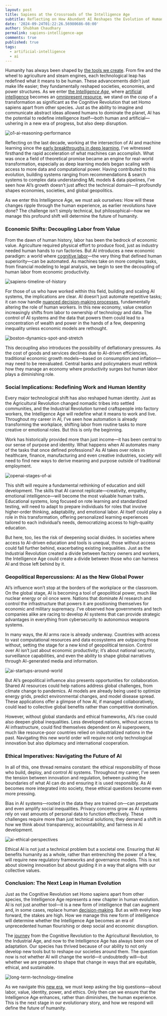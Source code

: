 ```yaml
---
layout: post
title: Sapiens at the Crossroads of the Intelligence Age
subtitle: Reflecting on How Abundant AI Reshapes the Evolution of Human Intelligence, Economic Systems, and Global Power
date: '2024-09-24T01:22:26.56980686-08:00'
author: Shubham Chaudhary
permalink: sapiens-intelligence-age
comments: true
published: true
tags:
  - artificial-intelligence
  - ai
---
```



Humanity has always been shaped by [the tools we create](https://www.britannica.com/story/history-of-technology-timeline). From fire and the wheel to agriculture and steam engines, each technological leap has redefined what it means to be human. These advancements didn’t just make life easier; they fundamentally reshaped societies, economies, and power structures. As we enter [the *Intelligence Age*](https://ia.samaltman.com), where [artificial intelligence](https://www.britannica.com/science/history-of-artificial-intelligence) becomes an [omnipresent resource](https://x.com/sama/status/1813984333352649087), we stand on the cusp of a transformation as significant as the Cognitive Revolution that set Homo sapiens apart from other species. Just as the ability to imagine and communicate abstract ideas allowed humans to dominate the planet, AI has the potential to redefine intelligence itself—both human and artificial—ushering in a new era of progress, but also deep disruption.

![o1-ai-reasoning-performance]({{site.baseurl}}/img/ai/intelligence-age/o1-ai-reasoning-performance.webp)

Reflecting on the last decade, working at the intersection of AI and machine learning since the [early breakthroughs in deep learning](https://www.britannica.com/technology/neural-network), I've witnessed firsthand the rapid acceleration of what machines can accomplish. What was once a field of theoretical promise became an engine for real-world transformation, especially as deep learning models began scaling with access to more data and computational power. Having contributed to this evolution, building systems ranging from recommendations & search systems to complex data understanding ML models & data pipelines, I’ve seen how AI’s growth doesn’t just affect the technical domain—it profoundly shapes economies, societies, and global geopolitics.

As we enter this Intelligence Age, we must ask ourselves: How will these changes ripple through the human experience, as earlier revolutions have done? The challenge isn’t simply technical, but philosophical—how we manage this profound shift will determine the future of humanity.

### Economic Shifts: Decoupling Labor from Value

From the dawn of human history, labor has been the bedrock of economic value. Agriculture required physical effort to produce food, just as industry needed human hands to run factories. But AI introduces a new economic paradigm: a world where [cognitive labor](https://openai.com/index/learning-to-reason-with-llms/)—the very thing that defined human superiority—can be automated. As machines take on more complex tasks, from financial modeling to legal analysis, we begin to see the decoupling of human labor from economic productivity.

![sapiens-timeline-of-history]({{site.baseurl}}/img/ai/intelligence-age/sapiens-timeline-of-history.jpg)

For those of us who have worked within this field, building and scaling AI systems, the implications are clear. AI doesn’t just automate repetitive tasks; it can now handle [nuanced decision-making processes](https://openai.com/index/openai-o1-system-card/), fundamentally altering the role of human workers. In this new economy, value creation increasingly shifts from labor to ownership of technology and data. The control of AI systems and the data that powers them could lead to a concentration of wealth and power in the hands of a few, deepening inequality unless economic models are rethought.

![boston-dynamics-spot-and-stretch]({{site.baseurl}}/img/ai/intelligence-age/boston-dynamics-spot-and-stretch.webp)

This decoupling also introduces the possibility of deflationary pressures. As the cost of goods and services declines due to AI-driven efficiencies, traditional economic growth models—based on consumption and inflation—may need to be reevaluated. Central banks and policymakers must rethink how they manage an economy where productivity surges but human labor plays a diminishing role.

### Social Implications: Redefining Work and Human Identity

Every major technological shift has also reshaped human identity. Just as the Agricultural Revolution changed nomadic tribes into settled communities, and the Industrial Revolution turned craftspeople into factory workers, the Intelligence Age will redefine what it means to work and live. Throughout my career in AI, I’ve seen how automation is already transforming the workplace, shifting labor from routine tasks to more creative or emotional roles. But this is only the beginning.

Work has historically provided more than just income—it has been central to our sense of purpose and identity. What happens when AI automates many of the tasks that once defined professions? As AI takes over roles in healthcare, finance, manufacturing and even creative industries, society will need to find new ways to derive meaning and purpose outside of traditional employment.

![openai-stages-of-ai]({{site.baseurl}}/img/ai/intelligence-age/openai-stages-of-ai.webp)

This shift will require a fundamental rethinking of education and skill development. The skills that AI cannot replicate—creativity, empathy, emotional intelligence—will become the most valuable human traits. Educational systems, long focused on rote learning and standardized testing, will need to adapt to prepare individuals for roles that involve higher-order thinking, adaptability, and emotional labor. AI itself could play a role in this transformation, offering personalized learning experiences tailored to each individual’s needs, democratizing access to high-quality education.

But here, too, lies the risk of deepening social divides. In societies where access to AI-driven education and tools is unequal, those without access could fall further behind, exacerbating existing inequalities. Just as the Industrial Revolution created a divide between factory owners and workers, the Intelligence Age could create a divide between those who can harness AI and those left behind by it.

### Geopolitical Repercussions: AI as the New Global Power

AI’s influence won’t stop at the borders of the workplace or the classroom. On the global stage, AI is becoming a tool of geopolitical power, much like nuclear energy or oil once were. Nations that dominate AI research and control the infrastructure that powers it are positioning themselves for economic and military supremacy. I’ve observed how governments and tech companies alike are racing to develop AI systems that can provide strategic advantages in everything from cybersecurity to autonomous weapons systems.

In many ways, the AI arms race is already underway. Countries with access to vast computational resources and data ecosystems are outpacing those without, setting the stage for a new kind of geopolitical tension. Control over AI isn’t just about economic productivity; it’s about national security, surveillance capabilities, and even the ability to shape global narratives through AI-generated media and information.

![ai-startups-around-world]({{site.baseurl}}/img/ai/intelligence-age/ai-startups-around-world.webp)


But AI’s geopolitical influence also presents opportunities for collaboration. Shared AI resources could help nations address global challenges, from climate change to pandemics. AI models are already being used to optimize energy grids, predict environmental changes, and model disease spread. These applications offer a glimpse of how AI, if managed collaboratively, could lead to collective global benefits rather than competitive domination.

However, without global standards and ethical frameworks, AI’s rise could also deepen global inequalities. Less developed nations, without access to AI infrastructure, could find themselves dependent on AI superpowers, much like resource-poor countries relied on industrialized nations in the past. Navigating this new world order will require not only technological innovation but also diplomacy and international cooperation.

### Ethical Imperatives: Navigating the Future of AI

In all of this, one thread remains constant: the ethical responsibility of those who build, deploy, and control AI systems. Throughout my career, I’ve seen the tension between innovation and regulation, between pushing the boundaries of what AI can do and ensuring it is used responsibly. As AI becomes more integrated into society, these ethical questions become even more pressing.

Bias in AI systems—rooted in the data they are trained on—can perpetuate and even amplify social inequalities. Privacy concerns grow as AI systems rely on vast amounts of personal data to function effectively. These challenges require more than just technical solutions; they demand a shift in how we think about transparency, accountability, and fairness in AI development.

![ai-ethical-perspectives]({{site.baseurl}}/img/ai/intelligence-age/ai-ethical-perspectives.webp)

Ethical AI is not just a technical problem but a societal one. Ensuring that AI benefits humanity as a whole, rather than entrenching the power of a few, will require new regulatory frameworks and governance models. This is not about slowing innovation but about guiding it in a way that aligns with our collective values.

### Conclusion: The Next Leap in Human Evolution

Just as the Cognitive Revolution set Homo sapiens apart from other species, the Intelligence Age represents a new chapter in human evolution. AI is not just another tool—it is a new form of intelligence that can augment and, in some cases, replace human [decision-making](https://openai.com/index/introducing-openai-o1-preview/). But as with every leap forward, the stakes are high. How we manage this new form of intelligence will determine whether the Intelligence Age becomes an era of unprecedented human flourishing or deep social and economic disruption.

The [journey](https://ourworldindata.org/technology-long-run) from the Cognitive Revolution to the Agricultural Revolution, to the Industrial Age, and now to the Intelligence Age has always been one of adaptation. Our species has thrived because of our ability to not only develop new tools but to reshape our societies around them. The question now is not whether AI will change the world—it undoubtedly will—but whether we are prepared to shape that change in ways that are equitable, ethical, and sustainable.

![long-term-technology-timeline]({{site.baseurl}}/img/ai/intelligence-age/long-term-technology-timeline.webp)

As we navigate this [new era](https://openai.com/index/gpt-4o-mini-advancing-cost-efficient-intelligence/), we must keep asking the big questions—about labor, value, identity, power, and ethics. Only then can we ensure that the Intelligence Age enhances, rather than diminishes, the human experience. This is the next stage in our evolutionary story, and how we respond will define the future of humanity.
